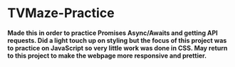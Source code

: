 # TVMaze-Practice

<strong>Made this in order to practice Promises Async/Awaits and getting API requests. Did a light touch up on styling but the focus of this project was to practice on JavaScript so very little work was done in CSS. May return to this project to make the webpage more responsive and prettier. </strong>
